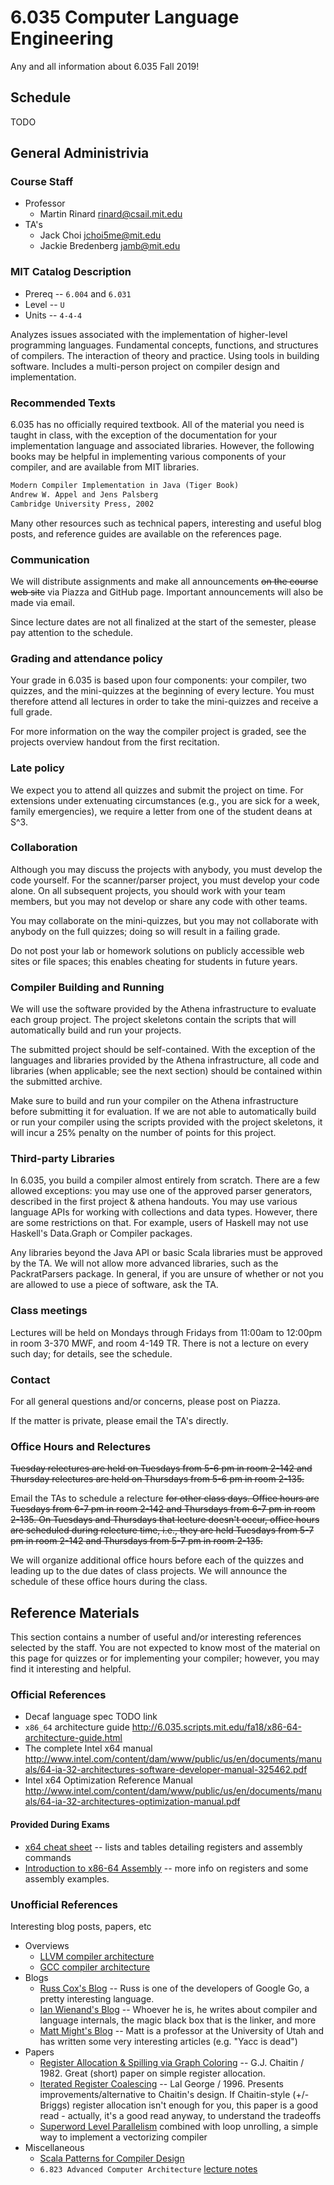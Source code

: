 # 6.035 Computer Language Engineering

Any and all information about 6.035 Fall 2019!

## Schedule

TODO

## General Administrivia

### Course Staff

- Professor
    - Martin Rinard <rinard@csail.mit.edu>
- TA's
    - Jack Choi <jchoi5me@mit.edu>
    - Jackie Bredenberg <jamb@mit.edu>

### MIT Catalog Description

- Prereq -- `6.004` and `6.031`
- Level -- `U`
- Units -- `4-4-4`

Analyzes issues associated with the implementation of higher-level programming languages. Fundamental concepts, functions, and structures of compilers. The interaction of theory and practice. Using tools in building software. Includes a multi-person project on compiler design and implementation.

### Recommended Texts

6.035 has no officially required textbook. All of the material you need is taught in class, with the exception of the documentation for your implementation language and associated libraries. However, the following books may be helpful in implementing various components of your compiler, and are available from MIT libraries.

```txt
Modern Compiler Implementation in Java (Tiger Book)
Andrew W. Appel and Jens Palsberg
Cambridge University Press, 2002
```

Many other resources such as technical papers, interesting and useful blog posts, and reference guides are available on the references page.

### Communication

We will distribute assignments and make all announcements ~~on the course web site~~ via Piazza and GitHub page. Important announcements will also be made via email. 

Since lecture dates are not all finalized at the start of the semester, please pay attention to the schedule.

### Grading and attendance policy

Your grade in 6.035 is based upon four components: your compiler, two quizzes, and the mini-quizzes at the beginning of every lecture. You must therefore attend all lectures in order to take the mini-quizzes and receive a full grade.

For more information on the way the compiler project is graded, see the projects overview handout from the first recitation.

### Late policy

We expect you to attend all quizzes and submit the project on time. For extensions under extenuating circumstances (e.g., you are sick for a week, family emergencies), we require a letter from one of the student deans at S^3.

### Collaboration

Although you may discuss the projects with anybody, you must develop the code yourself. For the scanner/parser project, you must develop your code alone. On all subsequent projects, you should work with your team members, but you may not develop or share any code with other teams.

You may collaborate on the mini-quizzes, but you may not collaborate with anybody on the full quizzes; doing so will result in a failing grade.

Do not post your lab or homework solutions on publicly accessible web sites or file spaces; this enables cheating for students in future years.

### Compiler Building and Running

We will use the software provided by the Athena infrastructure to evaluate each group project. The project skeletons contain the scripts that will automatically build and run your projects.

The submitted project should be self-contained. With the exception of the languages and libraries provided by the Athena infrastructure, all code and libraries (when applicable; see the next section) should be contained within the submitted archive.

Make sure to build and run your compiler on the Athena infrastructure before submitting it for evaluation. If we are not able to automatically build or run your compiler using the scripts provided with the project skeletons, it will incur a 25% penalty on the number of points for this project.

### Third-party Libraries

In 6.035, you build a compiler almost entirely from scratch. There are a few allowed exceptions: you may use one of the approved parser generators, described in the first project & athena handouts. You may use various language APIs for working with collections and data types. However, there are some restrictions on that. For example, users of Haskell may not use Haskell's Data.Graph or Compiler packages.

Any libraries beyond the Java API or basic Scala libraries must be approved by the TA. We will not allow more advanced libraries, such as the PackratParsers package. In general, if you are unsure of whether or not you are allowed to use a piece of software, ask the TA.

### Class meetings

Lectures will be held on Mondays through Fridays from 11:00am to 12:00pm in room 3-370 MWF, and room 4-149 TR. There is not a lecture on every such day; for details, see the schedule.

### Contact

For all general questions and/or concerns, please post on Piazza.

If the matter is private, please email the TA's directly.

### Office Hours and Relectures

~~Tuesday relectures are held on Tuesdays from 5-6 pm in room 2-142 and Thursday relectures are held on Thursdays from 5-6 pm in room 2-135.~~

Email the TAs to schedule a relecture ~~for other class days. Office hours are Tuesdays from 6-7 pm in room 2-142 and Thursdays from 6-7 pm in room 2-135. On Tuesdays and Thursdays that lecture doesn't occur, office hours are scheduled during relecture time, i.e., they are held Tuesdays from 5-7 pm in room 2-142 and Thursdays from 5-7 pm in room 2-135.~~

We will organize additional office hours before each of the quizzes and leading up to the due dates of class projects. We will announce the schedule of these office hours during the class.

##  Reference Materials

This section contains a number of useful and/or interesting references selected by the staff. You are not expected to know most of the material on this page for quizzes or for implementing your compiler; however, you may find it interesting and helpful.

### Official References

- Decaf language spec TODO link
- `x86_64` architecture guide http://6.035.scripts.mit.edu/fa18/x86-64-architecture-guide.html
- The complete Intel x64 manual http://www.intel.com/content/dam/www/public/us/en/documents/manuals/64-ia-32-architectures-software-developer-manual-325462.pdf
- Intel x64 Optimization Reference Manual http://www.intel.com/content/dam/www/public/us/en/documents/manuals/64-ia-32-architectures-optimization-manual.pdf

#### Provided During Exams

- [x64 cheat sheet](https://cs.brown.edu/courses/cs033/docs/guides/x64_cheatsheet.pdf) -- lists and tables detailing registers and assembly commands
- [Introduction to x86-64 Assembly](https://www3.nd.edu/~dthain/courses/cse40243/fall2015/intel-intro.html) -- more info on registers and some assembly examples.

### Unofficial References

Interesting blog posts, papers, etc

- Overviews
    - [LLVM compiler architecture](http://www.aosabook.org/en/llvm.html)
    - [GCC compiler architecture](http://en.wikibooks.org/wiki/GNU_C_Compiler_Internals/GNU_C_Compiler_Architecture)
- Blogs
    - [Russ Cox's Blog](http://research.swtch.com/) -- Russ is one of the developers of Google Go, a pretty interesting language.
    - [Ian Wienand's Blog](http://www.technovelty.org/) -- Whoever he is, he writes about compiler and language internals, the magic black box that is the linker, and more
    - [Matt Might's Blog](http://matt.might.net/articles/) -- Matt is a professor at the University of Utah and has written some very interesting articles (e.g. "Yacc is dead")
- Papers
    - [Register Allocation & Spilling via Graph Coloring](http://dl.acm.org/citation.cfm?id=806984) -- G.J. Chaitin / 1982. Great (short) paper on simple register allocation.
    - [Iterated Register Coalescing](http://dl.acm.org/citation.cfm?id=229546) -- Lal George / 1996. Presents improvements/alternative to Chaitin's design. If Chaitin-style (+/-Briggs) register allocation isn't enough for you, this paper is a good read - actually, it's a good read anyway, to understand the tradeoffs
    - [Superword Level Parallelism](http://dl.acm.org/citation.cfm?id=358438) combined with loop unrolling, a simple way to implement a vectorizing compiler
- Miscellaneous
    - [Scala Patterns for Compiler Design](https://gist.github.com/rcoh/4992969)
    - `6.823 Advanced Computer Architecture` [lecture notes](http://csg.csail.mit.edu/6.823/lecnotes.html)
